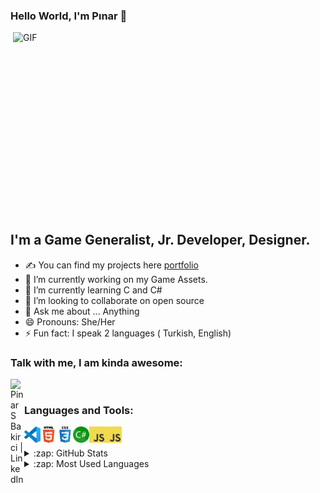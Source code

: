 ### Hello World, I'm Pınar  👋

 <img align="right" alt="GIF" src="https://github.com/arsentieva/arsentieva/blob/main/code.gif?raw=true" width="500" height="320" />


## I'm a Game Generalist, Jr. Developer, Designer.
- ✍ You can find my projects here [portfolio]
- 🔭 I’m currently working on my Game Assets.
- 🌱 I’m currently learning C and C#
- 👯 I’m looking to collaborate on open source
- 💬 Ask me about ... Anything
- 😄 Pronouns: She/Her
- ⚡ Fun fact: I speak 2 languages ( Turkish, English)


### Talk with me, I am kinda awesome:
[<img align="left" alt="Pinar S Bakirci | LinkedIn" width="22px" src="https://cdn.jsdelivr.net/npm/simple-icons@v3/icons/linkedin.svg" />][linkedin]

<br />

### Languages and Tools:

<img align="left" alt="Visual Studio Code" width="26px" src="https://raw.githubusercontent.com/github/explore/80688e429a7d4ef2fca1e82350fe8e3517d3494d/topics/visual-studio-code/visual-studio-code.png" />
<img align="left" alt="HTML5" width="26px" src="https://raw.githubusercontent.com/github/explore/80688e429a7d4ef2fca1e82350fe8e3517d3494d/topics/html/html.png" />
<img align="left" alt="CSS3" width="26px" src="https://raw.githubusercontent.com/github/explore/80688e429a7d4ef2fca1e82350fe8e3517d3494d/topics/css/css.png" />
<img align="left" alt="CSharp" width="26px" src="https://raw.githubusercontent.com/github/explore/80688e429a7d4ef2fca1e82350fe8e3517d3494d/topics/csharp/csharp.png" />
<img align="left" alt="JavaScript" width="26px" src="https://raw.githubusercontent.com/github/explore/80688e429a7d4ef2fca1e82350fe8e3517d3494d/topics/javascript/javascript.png" />
<img align="left" alt="C" width="26px" src="https://raw.githubusercontent.com/github/explore/80688e429a7d4ef2fca1e82350fe8e3517d3494d/topics/javascript/javascript.png" />

<br />
<br />


<details>
  <summary>:zap: GitHub Stats</summary>

  <img align="left" alt="Pınar's GitHub Stats" src="https://github-readme-stats.vercel.app/api?username=pnars&show_icons=true&hide_border=true" />

</details>

<details>
  <summary>:zap: Most Used Languages</summary>

<img align="left" alt="Pınar's GitHub Top Languages" src="https://github-readme-stats.vercel.app/api/top-langs/?username=pnars" />

</details>

[website]: 
[youtube]: 
[instagram]: https://www.instagram.com/bakircipinars/
[linkedin]: https://linkedin.com/in/pinarsbakirci
[portfolio]: https://psuratoglubakirci.myportfolio.com/
